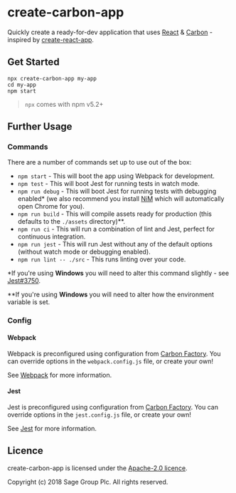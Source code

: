 # create-carbon-app

Quickly create a ready-for-dev application that uses [React](https://reactjs.org/) & [Carbon](https://carbon.sage.com/) - inspired by [create-react-app](https://github.com/facebook/create-react-app).

## Get Started

```
npx create-carbon-app my-app
cd my-app
npm start
```

> `npx` comes with npm v5.2+

## Further Usage

### Commands

There are a number of commands set up to use out of the box:

* `npm start` - This will boot the app using Webpack for development.
* `npm test` - This will boot Jest for running tests in watch mode.
* `npm run debug` - This will boot Jest for running tests with debugging enabled* (we also recommend you install [NiM](https://chrome.google.com/webstore/detail/nodejs-v8-inspector-manag/gnhhdgbaldcilmgcpfddgdbkhjohddkj?hl=en) which will automatically open Chrome for you).
* `npm run build` - This will compile assets ready for production (this defaults to the `./assets` directory)**.
* `npm run ci` - This will run a combination of lint and Jest, perfect for continuous integration.
* `npm run jest` - This will run Jest without any of the default options (without watch mode or debugging enabled).
* `npm run lint -- ./src` - This runs linting over your code.

*If you're using **Windows** you will need to alter this command slightly - see [Jest#3750](https://github.com/facebook/jest/issues/3750).

**If you're using **Windows** you will need to alter how the environment variable is set.

### Config

#### Webpack

Webpack is preconfigured using configuration from [Carbon Factory](https://github.com/sage/carbon-factory). You can override options in the `webpack.config.js` file, or create your own!

See [Webpack](https://webpack.js.org/) for more information.

#### Jest

Jest is preconfigured using configuration from [Carbon Factory](https://github.com/sage/carbon-factory). You can override options in the `jest.config.js` file, or create your own!

See [Jest](https://jestjs.io/) for more information.

## Licence

create-carbon-app is licensed under the [Apache-2.0 licence](https://github.com/Sage/create-carbon-app/blob/master/LICENSE).

Copyright (c) 2018 Sage Group Plc. All rights reserved.
